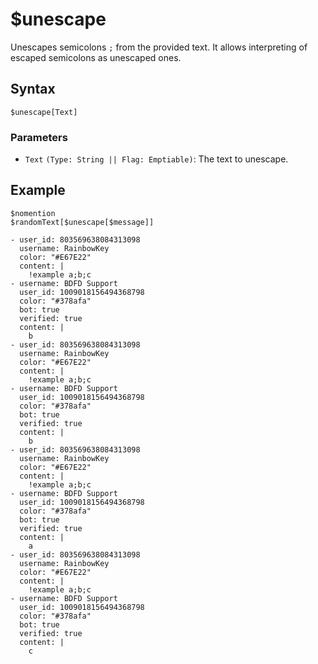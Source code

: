 # $unescape
Unescapes semicolons `;` from the provided text. It allows interpreting of escaped semicolons as unescaped ones.

## Syntax
```
$unescape[Text]
```

### Parameters
- `Text` `(Type: String || Flag: Emptiable)`: The text to unescape.

## Example
```
$nomention
$randomText[$unescape[$message]]
```

``` discord yaml
- user_id: 803569638084313098
  username: RainbowKey
  color: "#E67E22"
  content: |
    !example a;b;c
- username: BDFD Support
  user_id: 1009018156494368798
  color: "#378afa"
  bot: true
  verified: true
  content: |
    b
- user_id: 803569638084313098
  username: RainbowKey
  color: "#E67E22"
  content: |
    !example a;b;c
- username: BDFD Support
  user_id: 1009018156494368798
  color: "#378afa"
  bot: true
  verified: true
  content: |
    b
- user_id: 803569638084313098
  username: RainbowKey
  color: "#E67E22"
  content: |
    !example a;b;c
- username: BDFD Support
  user_id: 1009018156494368798
  color: "#378afa"
  bot: true
  verified: true
  content: |
    a
- user_id: 803569638084313098
  username: RainbowKey
  color: "#E67E22"
  content: |
    !example a;b;c
- username: BDFD Support
  user_id: 1009018156494368798
  color: "#378afa"
  bot: true
  verified: true
  content: |
    c
```

